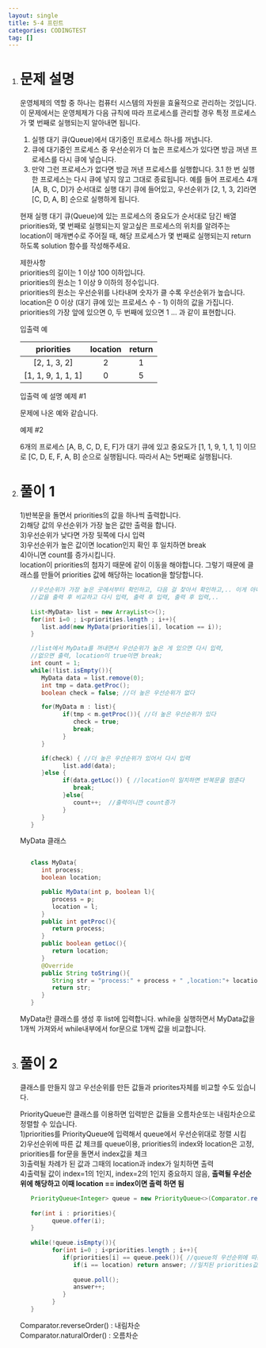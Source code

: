 ```yaml
---
layout: single
title: 5-4 프린트
categories: CODINGTEST
tag: []
---
```


1. # 문제 설명
   운영체제의 역할 중 하나는 컴퓨터 시스템의 자원을 효율적으로 관리하는 것입니다. 이 문제에서는 운영체제가 다음 규칙에 따라 프로세스를 관리할 경우 특정 프로세스가 몇 번째로 실행되는지 알아내면 됩니다.   

   1. 실행 대기 큐(Queue)에서 대기중인 프로세스 하나를 꺼냅니다.
   2. 큐에 대기중인 프로세스 중 우선순위가 더 높은 프로세스가 있다면 방금 꺼낸 프로세스를 다시 큐에 넣습니다.
   3. 만약 그런 프로세스가 없다면 방금 꺼낸 프로세스를 실행합니다.
   3.1 한 번 실행한 프로세스는 다시 큐에 넣지 않고 그대로 종료됩니다.
   예를 들어 프로세스 4개 [A, B, C, D]가 순서대로 실행 대기 큐에 들어있고, 우선순위가 [2, 1, 3, 2]라면 [C, D, A, B] 순으로 실행하게 됩니다.

   현재 실행 대기 큐(Queue)에 있는 프로세스의 중요도가 순서대로 담긴 배열 priorities와, 몇 번째로 실행되는지 알고싶은 프로세스의 위치를 알려주는 location이 매개변수로 주어질 때, 해당 프로세스가 몇 번째로 실행되는지 return 하도록 solution 함수를 작성해주세요.

   제한사항   
   priorities의 길이는 1 이상 100 이하입니다.   
   priorities의 원소는 1 이상 9 이하의 정수입니다.   
   priorities의 원소는 우선순위를 나타내며 숫자가 클 수록 우선순위가 높습니다.   
   location은 0 이상 (대기 큐에 있는 프로세스 수 - 1) 이하의 값을 가집니다.   
   priorities의 가장 앞에 있으면 0, 두 번째에 있으면 1 … 과 같이 표현합니다.   

   입출력 예

   |    priorities    |location|return|
   |:----------------:|:------:|:----:|
   |   [2, 1, 3, 2]   |   2    |   1  |
   |[1, 1, 9, 1, 1, 1]|   0    |   5  |
   	
   입출력 예 설명
   예제 #1

   문제에 나온 예와 같습니다.

   예제 #2

   6개의 프로세스 [A, B, C, D, E, F]가 대기 큐에 있고 중요도가 [1, 1, 9, 1, 1, 1] 이므로 [C, D, E, F, A, B] 순으로 실행됩니다. 따라서 A는 5번째로 실행됩니다.   

1. # 풀이 1   
   1)반복문을 돌면서 priorities의 값을 하나씩 출력합니다.   
   2)해당 값의 우선순위가 가장 높은 값만 출력을 합니다.   
   3)우선순위가 낮다면 가장 뒷쪽에 다시 입력   
   3)우선순위가 높은 값이면 location인지 확인 후 일치하면 break   
   4)아니면 count를 증가시킵니다.   
   location이 priorities의 첨자기 때문에 같이 이동을 해야합니다. 그렇기 때문에 클래스를 만들어 priorities 값에 해당하는 location을 할당합니다.   

   ```java
      //우선순위가 가장 높은 곳에서부터 확인하고, 다음 걸 찾아서 확인하고,.. 이게 아니라
      //값을 출력 후 비교하고 다시 입력, 출력 후 입력, 출력 후 입력,..
      
      List<MyData> list = new ArrayList<>();
      for(int i=0 ; i<priorities.length ; i++){
         list.add(new MyData(priorities[i], location == i));
      }

      //list에서 MyData를 꺼내면서 우선순위가 높은 게 있으면 다시 입력,
      //없으면 출력, location이 true이면 break;
      int count = 1;
      while(!list.isEmpty()){
         MyData data = list.remove(0);
         int tmp = data.getProc();
         boolean check = false; //더 높은 우선순위가 없다

         for(MyData m : list){
               if(tmp < m.getProc()){ //더 높은 우선순위가 있다
                  check = true;
                  break;
               }
         }

         if(check) { //더 높은 우선순위가 있어서 다시 입력
               list.add(data);
         }else {
               if(data.getLoc()) { //location이 일치하면 반복문을 멈춘다
                  break;
               }else{
                  count++;  //출력이니깐 count증가
               }
         }
      }
   ```
   
   MyData 클래스   
   ```java

      class MyData{
         int process;
         boolean location;

         public MyData(int p, boolean l){
            process = p;
            location = l;
         }
         public int getProc(){
            return process;
         }
         public boolean getLoc(){
            return location;
         }
         @Override
         public String toString(){
            String str = "process:" + process + " ,location:"+ location;
            return str;
         }
      }
   ```   
   MyData란 클래스를 생성 후 list에 입력합니다. while을 실행하면서 MyData값을 1개씩 가져와서 while내부에서 for문으로 1개씩 값을 비교합니다.   

1. # 풀이 2
   클래스를 만들지 않고 우선순위를 만든 값들과 priorites자체를 비교할 수도 있습니다.   

   PriorityQueue란 클래스를 이용하면 입력받은 값들을 오름차순또는 내림차순으로 정렬할 수 있습니다.   
   1)priorities를 PriorityQueue에 입력해서 queue에서 우선순위대로 정렬 시킴   
   2)우선순위에 따른 값 체크를 queue이용, priorities의 index와 location은 고정, priorities를 for문을 돌면서 index값을 체크   
   3)출력될 차례가 된 값과 그때의 location과 index가 일치하면 출력   
   4)출력될 값이 index=1의 1인지, index=2의 1인지 중요하지 않음, __출력될 우선순위에 해당하고 이때 location == index이면 출력 하면 됨__   

   ```java
      PriorityQueue<Integer> queue = new PriorityQueue<>(Comparator.reverseOrder());
      
      for(int i : priorities){
            queue.offer(i);
      }
      
      while(!queue.isEmpty()){
            for(int i=0 ; i<priorities.length ; i++){
               if(priorities[i] == queue.peek()){ //queue의 우선순위에 따른 출력값이 priorities와 일치하는지 확인
                  if(i == location) return answer; //일치된 priorities값이 location인지 확인
                  
                  queue.poll();
                  answer++;
               }   
            }
      }
   ```
   Comparator.reverseOrder() : 내림차순   
   Comparator.naturalOrder() : 오름차순   
      
